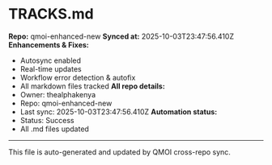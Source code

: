 # TRACKS.md

**Repo:** qmoi-enhanced-new
**Synced at:** 2025-10-03T23:47:56.410Z
**Enhancements & Fixes:**
- Autosync enabled
- Real-time updates
- Workflow error detection & autofix
- All markdown files tracked
**All repo details:**
- Owner: thealphakenya
- Repo: qmoi-enhanced-new
- Last sync: 2025-10-03T23:47:56.410Z
**Automation status:**
- Status: Success
- All .md files updated
---
This file is auto-generated and updated by QMOI cross-repo sync.
